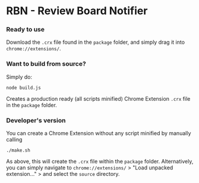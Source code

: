 RBN - Review Board Notifier
============================

### Ready to use

Download the `.crx` file found in the `package` folder, and simply drag it into `chrome://extensions/`.

### Want to build from source?

Simply do:

`node build.js`

Creates a production ready (all scripts minified) Chrome Extension `.crx` file in the `package` folder.

### Developer's version

You can create a Chrome Extension without any script minified by manually calling

`./make.sh`

As above, this will create the `.crx` file within the `package` folder.  Alternatively, you can simply navigate to `chrome://extensions/` > "Load unpacked extension..." > and select the `source` directory.

